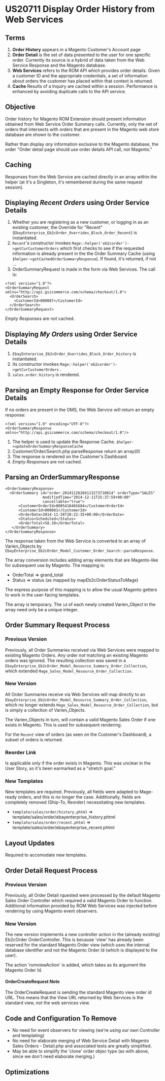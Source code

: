 # US20711 Display Order History from Web Services

## Terms
1. **Order History** appears in a Magento Customer's Account page
2. **Order Detail** is the set of data presented to the user for one specific order. Currently its source is a hybrid of data taken from the Web Service Response and the Magento database.
2. **Web Services** refers to the ROM API which provides order details. Given a customer ID and the appropriate credentials, a set of information about orders the customer has placed within that context is returned.
3. **Cache** Results of a Inquiry are cached within a session. Performance is enhanced by avoiding duplicate calls to the API service.

## Objective
Order history for Magento ROM Extension should present information obtained from Web Service Order Summary calls. Currently, only the set of orders that intersects with orders that are present in the Magento web store database are shown to the customer.

Rather than display _any_ information exclusive to the Magento database, the order "Order detail page should use order details API call, not Magento."

## Caching
Responses from the Web Service are cached directly in an array within the helper (at it's a Singleton, it's remembered during the same request session).

## Displaying _Recent Orders_ using Order Service Details

1. Whether you are registering as a new customer, or logging in as an existing customer, the Override for "Recent" (`EbayEnterprise_Eb2cOrder_Overrides_Block_Order_Recent`) is instantiated.
2. `Recent`'s constructor invokes `Mage::helper('eb2corder')->getCurCustomerOrders` which first checks to see if the requested information is already present in the the Order Summary Cache (using `$helper->getCachedOrderSummaryResponse`). If found, it's returned, if not ...
3. OrderSummaryRequest is made in the form via Web Services. The call is: 

```
<?xml version="1.0"?>
<OrderSummaryRequest xmlns="http://api.gsicommerce.com/schema/checkout/1.0">
  <OrderSearch>
    <CustomerId>000087</CustomerId>
  </OrderSearch>
</OrderSummaryRequest>
```
_Empty Responses_ are not cached.

## Displaying _My Orders_ using Order Service Details
1. `EbayEnterprise_Eb2cOrder_Overrides_Block_Order_History` is instantiated.
2. Its constructor invokes `Mage::helper('eb2corder')->getCurCustomerOrders` .
3. `sales.order.history` is rendered.

## Parsing an Empty Response for Order Service Details
If no orders are present in the OMS, the Web Service will return an empty response:

```
<?xml version="1.0" encoding="UTF-8"?>
<OrderSummaryResponse xmlns="http://api.gsicommerce.com/schema/checkout/1.0"/>
```

1. The helper is used to update the Response Cache. `$helper->updateOrderSummaryResponseCache`
2. Customer/Order/Search.php parseResponse return an array(0)
3. The response is rendered on the Customer's Dashboard
4. _Empty Responses_ are not cached.

## Parsing an OrderSummaryResponse

```
<OrderSummaryResponse>
  <OrderSummary id="order-20141126204113273710814" orderType="SALES"
                 modifiedTime="2014-12-11T15:37:59+00:00"
                 cancellable="true">
      <CustomerOrderId>0005410401684</CustomerOrderId>
      <CustomerId>000081</CustomerId>
      <OrderDate>2014-11-26T20:22:35+00:00</OrderDate>
      <Status>Scheduled</Status>
      <OrderTotal>58.30</OrderTotal>
   </OrderSummary>
</OrderSummaryResponse>
```

The response taken from the Web Service is converted to an array of Varien_Objects by `EbayEnterprise_Eb2cOrder_Model_Customer_Order_Search::parseResponse.`

The array conversion includes adding array elements that are Magento-like for subsequent use by Magento. The mapping is:

* OrderTotal => grand_total
* Status => status (as mapped by mapEb2cOrderStatusToMage)


The express purpose of this mapping is to allow the usual Magento getters to work in the user-facing templates.

The array is temporary. The `id` of each newly created Varien_Object in the array need only be a unique integer.

## Order Summary Request Process

### Previous Version 
Previously, all Order Summaries received via Web Services were mapped to existing Magento Orders. Any order _not_ matching an existing Magento orders was ignored. The resulting collection was saved in a ``EbayEnterprise_Eb2cOrder_Model_Resource_Summary_Order_Collection``, which extended ``Mage_Sales_Model_Resource_Order_Collection``.

### New Version
All Order Summaries receive via Web Services will map directly to an ``EbayEnterprise_Eb2cOrder_Model_Resource_Summary_Order_Collection``, which no longer extends ``Mage_Sales_Model_Resource_Order_Collection``, but is simply a collection of Varien_Objects.

The Varien_Objects in turn, will contain a valid Magento Sales Order if one exists in Magento. This is used for subsequent rendering.

For the ``Recent`` view of orders (as seen on the Customer's Dashboard), a subset of orders is returned.

### Reorder Link
Is applicable only if the order exists in Magento. This was unclear in the User Story, so it's been earmarked as a "stretch goal."

### New Templates
New templates are required. Previously, all fields were adapted to Mage-ready orders, and this is no longer the case. Additionally, fields are completely removed (Ship-To, Reorder) necessitating new templates.

* `template/sales/order/history.phtml` => template/sales/order/ebayenterprise_history.phtml
* `template/sales/order/recent.phtml` => template/sales/order/ebayenterprise_recent.phtml

## Layout Updates
Required to accomodate new templates.

## Order Detail Request Process
### Previous Version
Previously, all Order Detail rquested were processed by the default Magento Sales Order Controller which required a valid Magento Order to function. Additional information provided by ROM Web Services was injected before rendering by using Magento event observers.

### New Version
The new version implements a new controller action in the (already existing) Eb2cOrder OrderController. This is because 'view' has already been reserved for the standard Magento Order view (which uses the internal database identifier and not the Magento Order Id (which is displayed to the user). 

The action 'romviewAction' is added, which takes as its argument the Magento Order Id.

#### OrderCreateRequest Note
The OrderCreateRequest is sending the standard Magento view order id URL. This means that the View URL returned by Web Services is the standard view, not the web services view.

## Code and Configuration To Remove
* No need for event observers for viewing (we're using our own Controller and templating)
* No need for elaborate merging of Web Service Detail with Magento Sales Orders - Detail.php and associated tests are greatly simplified.
* May be able to simplify the 'clone' order objec type (as with above, since we don't need elaborate merging.)

## Optimizations
